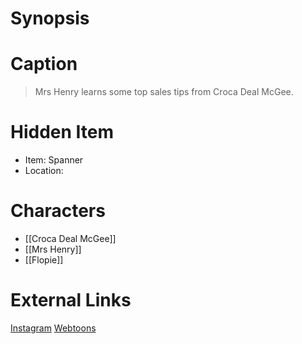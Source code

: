 # Synopsis


# Caption
> Mrs Henry learns some top sales tips from Croca Deal McGee.

# Hidden Item
* Item: Spanner
* Location: <spoiler></spoiler>

# Characters
* [[Croca Deal McGee]]
* [[Mrs Henry]]
* [[Flopie]]

# External Links
[Instagram](https://www.instagram.com/p/B9A0azMD5g3/)
[Webtoons](https://www.webtoons.com/en/challenge/twistwood-tales/34-croca-deal-mcgee-and-mrs-henry/viewer?title_no=344740&episode_no=37)